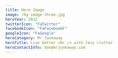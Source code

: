 ```yaml
---
title: Hero Image
image: /bg-image-three.jpg
heroYear: 2022
twitterIcon: "FaTwitter"
facebookIcon: "FaFacebookF"
googleIcon: "FaGoogle"
heroCategory: Mr Junkaway
heroTitle: Live better <br /> with less clutter
heroContactInfo: dan@mrjunkaway.com
---
```

